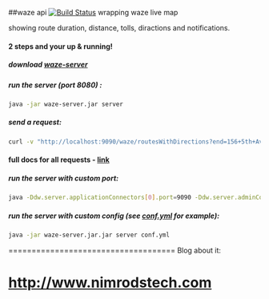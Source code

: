 ##waze api [![Build Status](https://travis-ci.org/Nimrod007/waze-api.svg?branch=master)](https://travis-ci.org/Nimrod007/waze-api) wrapping waze live map

showing route duration, distance, tolls, diractions and notifications.

#### 2 steps and your up & running!

##### download [waze-server](https://github.com/Nimrod007/waze-api/releases/download/1.0/waze-server.jar)
##### run the server (port 8080) :
 ```bash
 java -jar waze-server.jar server
 ```
 
##### send a request:
```bash
curl -v "http://localhost:9090/waze/routesWithDirections?end=156+5th+Avenue%2C+New+York%2C+NY+10010&start=6+East+57th+Street%2C+New+York%2C+NY+10022" -H "Accept: application/json"
```

#### full docs for all requests - [link](http://htmlpreview.github.io/?https://github.com/Nimrod007/waze-api/blob/master/docs.html)
 
##### run the server with custom port:
 ```bash
 java -Ddw.server.applicationConnectors[0].port=9090 -Ddw.server.adminConnectors[0].port=9091 -jar waze-server.jar server
 ```
##### run the server with custom config (see [conf.yml](https://github.com/Nimrod007/waze-api/blob/master/src/main/resources/conf.yml]) for example):
 ```bash
 java -jar waze-server.jar.jar server conf.yml
 ```

====================================
Blog about it:

http://www.nimrodstech.com
====================================
